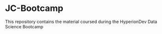 # JC-Bootcamp
This repository contains the material coursed during the HyperionDev Data Science Bootcamp

